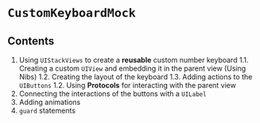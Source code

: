 #  ``CustomKeyboardMock``

## Contents

1. Using `UIStackViews` to create a ****reusable**** custom number keyboard
1.1. Creating a custom `UIView` and embedding it in the parent view (Using Nibs)
1.2. Creating the layout of the keyboard
1.3.  Adding actions to the `UIButtons`
1.2. Using ****Protocols**** for interacting with the parent view
2. Connecting the interactions of the buttons with a `UILabel`
3. Adding animations
4. `guard` statements
